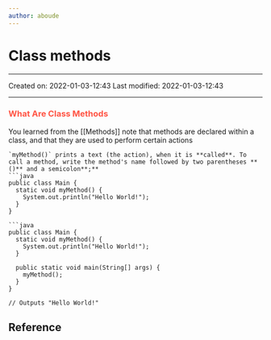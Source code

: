 ```yaml
---
author: aboude
---
```

# Class methods
___

Created on: 2022-01-03-12:43
Last modified: 2022-01-03-12:43

___
### <span style="color: #ff5545;text-transform: capitalize;">what are class methods</span>
You learned from the [[Methods]] note that methods are declared within a class, and that they are used to perform certain actions
```ad-example
`myMethod()` prints a text (the action), when it is **called**. To call a method, write the method's name followed by two parentheses **()** and a semicolon**;**
```java
public class Main {
  static void myMethod() {
    System.out.println("Hello World!");
  }
}
```

```ad-example
```java
public class Main {
  static void myMethod() {
    System.out.println("Hello World!");
  }

  public static void main(String[] args) {
    myMethod();
  }
}

// Outputs "Hello World!"
```
## Reference